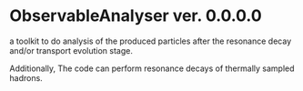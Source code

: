 # ObservableAnalyser  ver. 0.0.0.0
a toolkit to do analysis of the produced particles 
after the resonance decay and/or transport evolution stage.

Additionally, The code can perform resonance decays of 
thermally sampled hadrons.
